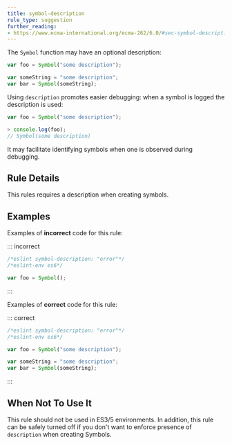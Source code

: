```yaml
---
title: symbol-description
rule_type: suggestion
further_reading:
- https://www.ecma-international.org/ecma-262/6.0/#sec-symbol-description
---
```



The `Symbol` function may have an optional description:

```js
var foo = Symbol("some description");

var someString = "some description";
var bar = Symbol(someString);
```

Using `description` promotes easier debugging: when a symbol is logged the description is used:

```js
var foo = Symbol("some description");

> console.log(foo);
// Symbol(some description)
```

It may facilitate identifying symbols when one is observed during debugging.

## Rule Details

This rules requires a description when creating symbols.

## Examples

Examples of **incorrect** code for this rule:

::: incorrect

```js
/*eslint symbol-description: "error"*/
/*eslint-env es6*/

var foo = Symbol();
```

:::

Examples of **correct** code for this rule:

::: correct

```js
/*eslint symbol-description: "error"*/
/*eslint-env es6*/

var foo = Symbol("some description");

var someString = "some description";
var bar = Symbol(someString);
```

:::

## When Not To Use It

This rule should not be used in ES3/5 environments.
In addition, this rule can be safely turned off if you don't want to enforce presence of `description` when creating Symbols.
